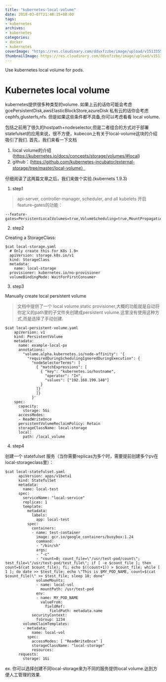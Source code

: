 ```yaml
---
title: "kubernetes-local-volume"
date: 2018-03-07T21:48:15+08:00
tags:
- kubernetes
archives:
- kubernetes
categories:
- docker
- kubernetes
coverImage: "https://res.cloudinary.com/ddvxfzzbe/image/upload/v1513355392/ChMkJ1f8ljWIBAmcAA-gWT6p-0oAAWzegGSHVwAD6Bx012_telyks.jpg"
thumbnailImage: https://res.cloudinary.com/ddvxfzzbe/image/upload/v1513355321/Real_gaggav.png
---
```

Use kubernetes local volume for pods.

<!--more-->

# Kubernetes local volume

kubernetes提供很多种类型的volume.
如果上云的话你可能会考虑gcePersistentDisk,awsElasticBlockStore,azureDisk
私有云的话你会考虑cephfs,glusterfs,nfs.
但是如果这些条件都不具备,你可以考虑看看 local volume.

包括之前用了很久的hostpath+nodeselector,但是二者组合的方式对于部署statefulset的应用来说，很不方便，kubecon上有关于local-volume这块的介绍吸引了我们.
首先，我们来看一下文档
  1. local volume的介绍(https://kubernetes.io/docs/concepts/storage/volumes/#local)
  2. github：(https://github.com/kubernetes-incubator/external-storage/tree/master/local-volume）


仔细阅读了这两篇文章之后，我们来做个实验.(kubernets 1.9.3)

1. step1

> api-server, controller-manager, scheduler, and all kubelets 开启 feature-gates的功能：
```
--feature-gates=PersistentLocalVolumes=true,VolumeScheduling=true,MountPropagation=true
```

2. step2
 
Creating a StorageClass:
```
$cat local-storage.yaml
  # Only create this for K8s 1.9+
  apiVersion: storage.k8s.io/v1
  kind: StorageClass
  metadata:
    name: local-storage
  provisioner: kubernetes.io/no-provisioner
  volumeBindingMode: WaitForFirstConsumer
```

3. step3

Manually create local persistent volume

> 文档中提供了一个 local volume static provisioner,大概的功能就是自动将你定义的path里的子文件夹创建成persistent volume.这里没有使用这种方式,而是选择了手动创建.
```
$cat local-persistent-volume.yaml
    apiVersion: v1
    kind: PersistentVolume
    metadata:
      name: example-local-pv
      annotations:
        "volume.alpha.kubernetes.io/node-affinity": '{
          "requiredDuringSchedulingIgnoredDuringExecution": {
            "nodeSelectorTerms": [
              { "matchExpressions": [
                { "key": "kubernetes.io/hostname",
                  "operator": "In",
                  "values": ["192.168.199.140"]
                }
              ]}
              ]}
            }'
    spec:
      capacity:
        storage: 5Gi
      accessModes:
      - ReadWriteOnce
      persistentVolumeReclaimPolicy: Retain
      storageClassName: local-storage
      local:
        path: /local_volume
```

4. step4

创建一个 statefulset 服务（当你需要replicas为多个时，需要提前创建多个pv在local-storageclass里）：

```
$cat local-statefulset.yaml
      apiVersion: apps/v1beta1
      kind: StatefulSet
      metadata:
        name: local-test
      spec:
        serviceName: "local-service"
        replicas: 1
        template:
          metadata:
            labels:
              app: local-test
          spec:
            containers:
            - name: test-container
              image: gcr.io/google_containers/busybox:1.24
              command:
              - "/bin/sh"
              args:
              - "-c"
              - "count=0; count_file=\"/usr/test-pod/count\"; test_file=\"/usr/test-pod/test_file\"; if [ -e $count_file ]; then count=$(cat $count_file); fi; echo $((count+1)) > $count_file; while [ 1 ]; do date >> $test_file; echo \"This is $MY_POD_NAME, count=$(cat $count_file)\" >> $test_file; sleep 10; done"
              volumeMounts:
              - name: local-vol
                mountPath: /usr/test-pod
              env:
              - name: MY_POD_NAME
                valueFrom:
                  fieldRef:
                    fieldPath: metadata.name
            securityContext:
              fsGroup: 1234
        volumeClaimTemplates:
        - metadata:
            name: local-vol
          spec:
            accessModes: [ "ReadWriteOnce" ]
            storageClassName: "local-storage"
            resources:
      requests:
        storage: 1Gi
```

ex. 你可以选择创建不同local-storage来为不同的服务提供local volume.达到方便人工管理的效果.









